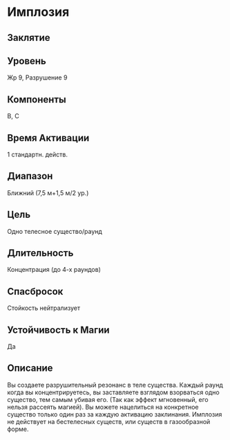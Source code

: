 # Имплозия
## Заклятие
## Уровень
Жр 9, Разрушение 9
## Компоненты
В, С
## Время Активации
1 стандартн. действ.
## Диапазон
Ближний (7,5 м+1,5 м/2 ур.)
## Цель
Одно телесное существо/раунд
## Длительность
Концентрация (до 4-х раундов)
## Спасбросок
Стойкость нейтрализует
## Устойчивость к Магии
Да
## Описание
Вы создаете разрушительный резонанс в теле существа. Каждый раунд когда вы концентрируетесь, вы заставляете взглядом взорваться одно существо, тем самым убивая его. (Так как эффект мгновенный, его нельзя рассеять магией). Вы можете нацелиться на конкретное существо только один раз за каждую активацию заклинания. Имплозия не действует на бестелесных существ, или существ в газообразной форме.